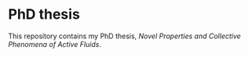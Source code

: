 # PhD thesis

This repository contains my PhD thesis, *Novel Properties and Collective Phenomena of Active Fluids*.
